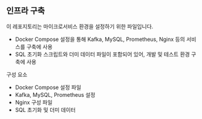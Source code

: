 ## 인프라 구축
이 레포지토리는 마이크로서비스 환경을 설정하기 위한 파일입니다.

- Docker Compose 설정을 통해 Kafka, MySQL, Prometheus, Nginx 등의 서비스를 구축에 사용
- SQL 초기화 스크립트와 더미 데이터 파일이 포함되어 있어, 개발 및 테스트 환경 구축에 사용

구성 요소
- Docker Compose 설정 파일
- Kafka, MySQL, Prometheus 설정
- Nginx 구성 파일
- SQL 초기화 및 더미 데이터
